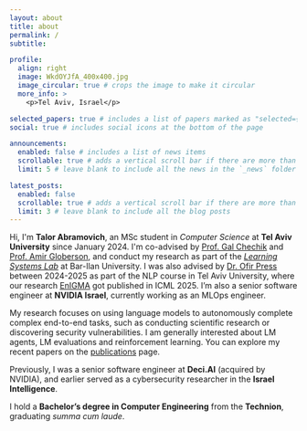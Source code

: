 ```yaml
---
layout: about
title: about
permalink: /
subtitle: 

profile:
  align: right
  image: WkdOYJfA_400x400.jpg
  image_circular: true # crops the image to make it circular
  more_info: >
    <p>Tel Aviv, Israel</p>

selected_papers: true # includes a list of papers marked as "selected={true}"
social: true # includes social icons at the bottom of the page

announcements:
  enabled: false # includes a list of news items
  scrollable: true # adds a vertical scroll bar if there are more than 3 news items
  limit: 5 # leave blank to include all the news in the `_news` folder

latest_posts:
  enabled: false
  scrollable: true # adds a vertical scroll bar if there are more than 3 new posts items
  limit: 3 # leave blank to include all the blog posts
---
```


Hi, I'm **Talor Abramovich**, an MSc student in *Computer Science* at **Tel Aviv University** since January 2024. I'm co-advised by [Prof. Gal Chechik](https://chechiklab.biu.ac.il/~gal/) and [Prof. Amir Globerson](https://cs3801.wixsite.com/amirgloberson), and conduct my research as part of the [*Learning Systems Lab*](https://chechiklab.biu.ac.il/) at Bar-Ilan University. I was also advised by [Dr. Ofir Press](https://ofir.io/) between 2024-2025 as part of the NLP course in Tel Aviv University, where our research [EnIGMA](https://enigma-agent.com) got published in ICML 2025.
I’m also a senior software engineer at **NVIDIA Israel**, currently working as an MLOps engineer.  

My research focuses on using language models to autonomously complete complex end-to-end tasks, such as conducting scientific research or discovering security vulnerabilities. I am generally interested about LM agents, LM evaluations and reinforcement learning. You can explore my recent papers on the [publications](publications/) page.

Previously, I was a senior software engineer at **Deci.AI** (acquired by NVIDIA), and earlier served as a cybersecurity researcher in the **Israel Intelligence**. 

I hold a **Bachelor’s degree in Computer Engineering** from the **Technion**, graduating *summa cum laude*.


